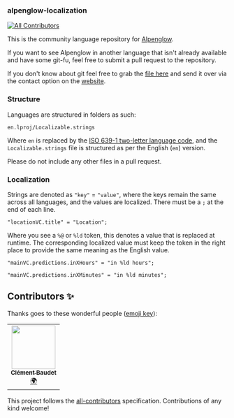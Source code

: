 ### alpenglow-localization
<!-- ALL-CONTRIBUTORS-BADGE:START - Do not remove or modify this section -->
[![All Contributors](https://img.shields.io/badge/all_contributors-1-orange.svg?style=flat-square)](#contributors-)
<!-- ALL-CONTRIBUTORS-BADGE:END -->

This is the community language repository for [Alpenglow](https://itunes.apple.com/app/id978589174).

If you want to see Alpenglow in another language that isn't already available and have some git-fu, feel free to submit a pull request to the repository.

If you don't know about git feel free to grab the [file here](https://github.com/ay8s/alpenglow-localization/blob/master/en.lproj/Localizable.strings) and send it over via the contact option on the [website](https://alpenglowapp.com).


### Structure
Languages are structured in folders as such:

`en.lproj/Localizable.strings`

Where `en` is replaced by the [ISO 639-1 two-letter language code](https://en.wikipedia.org/wiki/List_of_ISO_639-1_codes), and the `Localizable.strings` file is structured as per the English (`en`) version.

Please do not include any other files in a pull request.

### Localization

Strings are denoted as `"key"` = `"value"`, where the keys remain the same across all languages, and the values are localized. There must be a `;` at the end of each line.

`"locationVC.title" = "Location";`

Where you see a `%@` or `%ld` token, this denotes a value that is replaced at runtime. The corresponding localized value must keep the token in the right place to provide the same meaning as the English value.

`"mainVC.predictions.inXHours" = "in %ld hours";`

`"mainVC.predictions.inXMinutes" = "in %ld minutes";`

## Contributors ✨

Thanks goes to these wonderful people ([emoji key](https://allcontributors.org/docs/en/emoji-key)):

<!-- ALL-CONTRIBUTORS-LIST:START - Do not remove or modify this section -->
<!-- prettier-ignore-start -->
<!-- markdownlint-disable -->
<table>
  <tr>
    <td align="center"><a href="https://github.com/cbdt"><img src="https://avatars0.githubusercontent.com/u/10958405?v=4" width="100px;" alt=""/><br /><sub><b>Clément Baudet</b></sub></a><br /><a href="#translation-cbdt" title="Translation">🌍</a></td>
  </tr>
</table>

<!-- markdownlint-enable -->
<!-- prettier-ignore-end -->
<!-- ALL-CONTRIBUTORS-LIST:END -->

This project follows the [all-contributors](https://github.com/all-contributors/all-contributors) specification. Contributions of any kind welcome!
